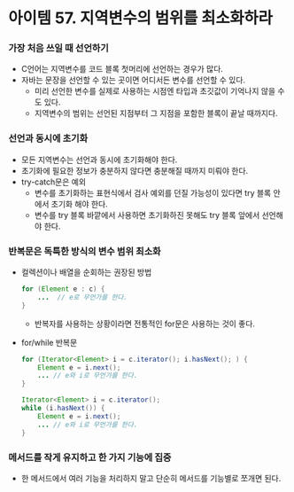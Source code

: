 # 아이템 57. 지역변수의 범위를 최소화하라

### 가장 처음 쓰일 때 선언하기

- C언어는 지역변수를 코드 블록 첫머리에 선언하는 경우가 많다.
- 자바는 문장을 선언할 수 있는 곳이면 어디서든 변수를 선언할 수 있다.
    - 미리 선언한 변수를 실제로 사용하는 시점엔 타입과 초깃값이 기억나지 않을 수도 있다.
    - 지역변수의 범위는 선언된 지점부터 그 지점을 포함한 블록이 끝날 때까지다.


### 선언과 동시에 초기화

- 모든 지역변수는 선언과 동시에 초기화해야 한다.
- 초기화에 필요한 정보가 충분하지 않다면 충분해질 때까지 미뤄야 한다.
- try-catch문은 예외
    - 변수를 초기화하는 표현식에서 검사 예외를 던질 가능성이 있다면 try 블록 안에서 초기화 해야 한다.
    - 변수를 try 블록 바깥에서 사용하면 초기화하진 못해도 try 블록 앞에서 선언해야 한다.


### 반복문은 독특한 방식의 변수 범위 최소화

- 컬렉션이나 배열을 순회하는 권장된 방법

    ```java
    for (Element e : c) {
        ...  // e로 무언가를 한다.
    }
    ```

    - 반복자를 사용하는 상황이라면 전통적인 for문은 사용하는 것이 좋다.
- for/while 반복문

    ```java
    for (Iterator<Element> i = c.iterator(); i.hasNext(); ) {
        Element e = i.next();
        ... // e와 i로 무언가를 한다.
    }
    
    Iterator<Element> i = c.iterator();
    while (i.hasNext()) {
        Element e = i.next();
        ... // e와 i로 무언가를 한다.
    }
    ```


### 메서드를 작게 유지하고 한 가지 기능에 집중

- 한 메서드에서 여러 기능을 처리하지 말고 단순히 메서드를 기능별로 쪼개면 된다.